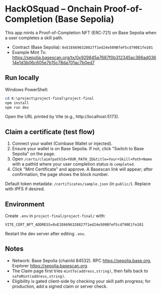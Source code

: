 # HackOSquad – Onchain Proof-of-Completion (Base Sepolia)

This app mints a Proof-of-Completion NFT (ERC‑721) on Base Sepolia when a user completes a skill path.

- Contract (Base Sepolia): `0xE1E6696320827f1ed24e509BfeF5cd790E1fe101`
- Example Mint Tx: https://sepolia.basescan.org/tx/0x929845a7687f0b312345ac366ad03614e1d3b06c605e7b15c78da701ac7b0ed7

## Run locally

Windows PowerShell:

```powershell
cd K:\project\project-final\project-final
npm install
npm run dev
```

Open the URL printed by Vite (e.g., http://localhost:5173).

## Claim a certificate (test flow)

1) Connect your wallet (Coinbase Wallet or injected).
2) Ensure your wallet is on Base Sepolia. If not, click "Switch to Base Sepolia" on the page.
3) Open `/certs/claim?pathId=YOUR_PATH_ID&title=Your+Skill+Path+Name` with a pathId where your user completion status is `completed`.
4) Click "Mint Certificate" and approve. A Basescan link will appear; after confirmation, the page shows the block number.

Default token metadata: `/certificates/sample.json` (in `public/`). Replace with IPFS if desired.

## Environment

Create `.env` in `project-final/project-final/` with:

```
VITE_CERT_NFT_ADDRESS=0xE1E6696320827f1ed24e509BfeF5cd790E1fe101
```

Restart the dev server after editing `.env`.

## Notes

- Network: Base Sepolia (chainId 84532). RPC https://sepolia.base.org, Explorer https://sepolia.basescan.org.
- The Claim page first tries `mintTo(address,string)`, then falls back to `safeMint(address,string)`.
- Eligibility is gated client-side by checking your skill path progress; for production, add a signed claim or server check.
